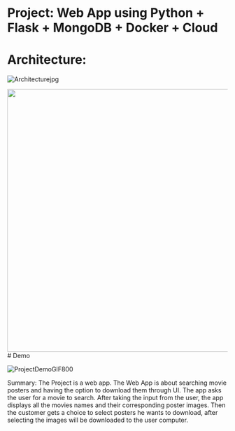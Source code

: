 # Project: Web App using Python + Flask + MongoDB + Docker + Cloud

# Architecture:
![Architecturejpg](https://user-images.githubusercontent.com/82024584/168757424-9e22a207-5fd9-40df-b3a1-152bd0cd48de.JPG)

<img src="https://user-images.githubusercontent.com/82024584/168107143-83bc9c12-6727-487d-8f61-93628ea6d28d.PNG" width="800" height="600">
# Demo

![ProjectDemoGIF800](https://user-images.githubusercontent.com/82024584/168753125-3f54a942-a2f2-4795-bf0e-0eb313374416.gif)


Summary: The Project is a web app. The Web App is about searching movie posters and having the option to download them through UI.
The app asks the user for a movie to search. After taking the input from the user, the app displays all the movies names and their corresponding poster images. Then the customer gets a choice to select posters he wants to download, after selecting the images will be downloaded to the user computer.
